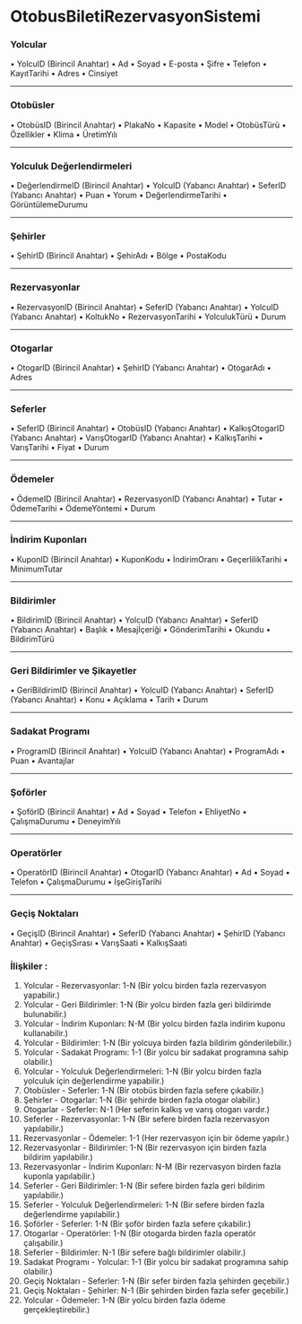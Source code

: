 # OtobusBiletiRezervasyonSistemi
### Yolcular 
•	YolcuID (Birincil Anahtar)
•	Ad
•	Soyad
•	E-posta
•	Şifre
•	Telefon
•	KayıtTarihi
•	Adres
•	Cinsiyet
________________________________________
### Otobüsler 
•	OtobüsID (Birincil Anahtar)
•	PlakaNo
•	Kapasite
•	Model
•	OtobüsTürü 
•	Özellikler 
•	Klima
•	ÜretimYılı
________________________________________
### Yolculuk Değerlendirmeleri 
•	DeğerlendirmeID (Birincil Anahtar)
•	YolcuID (Yabancı Anahtar)
•	SeferID (Yabancı Anahtar)
•	Puan 
•	Yorum
•	DeğerlendirmeTarihi
•	GörüntülemeDurumu
________________________________________
### Şehirler
•	ŞehirID (Birincil Anahtar)
•	ŞehirAdı
•	Bölge
•	PostaKodu
________________________________________
### Rezervasyonlar
•	RezervasyonID (Birincil Anahtar)
•	SeferID (Yabancı Anahtar)
•	YolcuID (Yabancı Anahtar)
•	KoltukNo
•	RezervasyonTarihi
•	YolculukTürü 
•	Durum
________________________________________
### Otogarlar
•	OtogarID (Birincil Anahtar)
•	ŞehirID (Yabancı Anahtar)
•	OtogarAdı
•	Adres
________________________________________
### Seferler
•	SeferID (Birincil Anahtar)
•	OtobüsID (Yabancı Anahtar)
•	KalkışOtogarID (Yabancı Anahtar)
•	VarışOtogarID (Yabancı Anahtar)
•	KalkışTarihi
•	VarışTarihi
•	Fiyat
•	Durum
________________________________________
### Ödemeler
•	ÖdemeID (Birincil Anahtar)
•	RezervasyonID (Yabancı Anahtar)
•	Tutar
•	ÖdemeTarihi
•	ÖdemeYöntemi
•	Durum
________________________________________
### İndirim Kuponları
•	KuponID (Birincil Anahtar)
•	KuponKodu
•	İndirimOranı
•	GeçerlilikTarihi
•	MinimumTutar
________________________________________
### Bildirimler
•	BildirimID (Birincil Anahtar)
•	YolcuID (Yabancı Anahtar)
•	SeferID (Yabancı Anahtar)
•	Başlık
•	Mesajİçeriği
•	GönderimTarihi
•	Okundu
•	BildirimTürü
 ________________________________________
### Geri Bildirimler ve Şikayetler 
•	GeriBildirimID (Birincil Anahtar)
•	YolcuID (Yabancı Anahtar)
•	SeferID (Yabancı Anahtar)
•	Konu
•	Açıklama
•	Tarih
•	Durum
________________________________________
### Sadakat Programı 
•	ProgramID (Birincil Anahtar)
•	YolcuID (Yabancı Anahtar)
•	ProgramAdı
•	Puan
•	Avantajlar
________________________________________
### Şoförler 
•	ŞoförID (Birincil Anahtar)
•	Ad
•	Soyad
•	Telefon
•	EhliyetNo
•	ÇalışmaDurumu
•	DeneyimYılı
________________________________________
### Operatörler 
•	OperatörID (Birincil Anahtar)
•	OtogarID (Yabancı Anahtar)
•	Ad
•	Soyad
•	Telefon
•	ÇalışmaDurumu
•	İşeGirişTarihi
________________________________________
### Geçiş Noktaları 
•	GeçişID (Birincil Anahtar)
•	SeferID (Yabancı Anahtar)
•	ŞehirID (Yabancı Anahtar)
•	GeçişSırası
•	VarışSaati
•	KalkışSaati



### İlişkiler : 
1.	Yolcular - Rezervasyonlar: 1-N (Bir yolcu birden fazla rezervasyon yapabilir.)
2.	Yolcular - Geri Bildirimler: 1-N (Bir yolcu birden fazla geri bildirimde bulunabilir.)
3.	Yolcular - İndirim Kuponları: N-M (Bir yolcu birden fazla indirim kuponu kullanabilir.)
4.	Yolcular - Bildirimler: 1-N (Bir yolcuya birden fazla bildirim gönderilebilir.)
5.	Yolcular - Sadakat Programı: 1-1 (Bir yolcu bir sadakat programına sahip olabilir.)
6.	Yolcular - Yolculuk Değerlendirmeleri: 1-N (Bir yolcu birden fazla yolculuk için değerlendirme yapabilir.)
7.	Otobüsler - Seferler: 1-N (Bir otobüs birden fazla sefere çıkabilir.)
8.	Şehirler - Otogarlar: 1-N (Bir şehirde birden fazla otogar olabilir.)
9.	Otogarlar - Seferler: N-1 (Her seferin kalkış ve varış otogarı vardır.)
10.	Seferler - Rezervasyonlar: 1-N (Bir sefere birden fazla rezervasyon yapılabilir.)
11.	Rezervasyonlar - Ödemeler: 1-1 (Her rezervasyon için bir ödeme yapılır.)
12.	Rezervasyonlar - Bildirimler: 1-N (Bir rezervasyon için birden fazla bildirim yapılabilir.)
13.	Rezervasyonlar - İndirim Kuponları: N-M (Bir rezervasyon birden fazla kuponla yapılabilir.)
14.	Seferler - Geri Bildirimler: 1-N (Bir sefere birden fazla geri bildirim yapılabilir.)
15.	Seferler - Yolculuk Değerlendirmeleri: 1-N (Bir sefere birden fazla değerlendirme yapılabilir.)
16.	Şoförler - Seferler: 1-N (Bir şoför birden fazla sefere çıkabilir.)
17.	Otogarlar - Operatörler: 1-N (Bir otogarda birden fazla operatör çalışabilir.)
18.	Seferler - Bildirimler: N-1 (Bir sefere bağlı bildirimler olabilir.)
19.	Sadakat Programı - Yolcular: 1-1 (Bir yolcu bir sadakat programına sahip olabilir.)
20.	Geçiş Noktaları - Seferler: 1-N (Bir sefer birden fazla şehirden geçebilir.)
21.	Geçiş Noktaları - Şehirler: N-1 (Bir şehirden birden fazla sefer geçebilir.)
22.	Yolcular - Ödemeler: 1-N (Bir yolcu birden fazla ödeme gerçekleştirebilir.)
